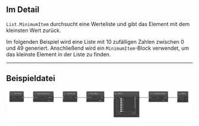 ## Im Detail
`List.MinimumItem` durchsucht eine Werteliste und gibt das Element mit dem kleinsten Wert zurück.

Im folgenden Beispiel wird eine Liste mit 10 zufälligen Zahlen zwischen 0 und 49 generiert. Anschließend wird ein `MinimumItem`-Block verwendet, um das kleinste Element in der Liste zu finden.
___
## Beispieldatei

![List.MinimumItem](./DSCore.List.MinimumItem_img.jpg)
